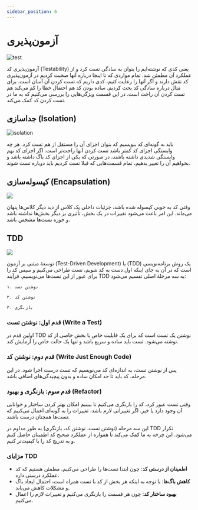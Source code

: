 ```yaml
---
sidebar_position: 6
---
```


# آزمون‌پذیری

![test](https://lh3.googleusercontent.com/9dFoNEVq2q-tsRRX47L-HJ16UL37mglvT-b6FC2_yn4FvivdI5jJYUjjnjEaN33cY4XlLoH-cH7XSwSM8QcoI-ypEiolVWqqL7neM8QsgPEffY2X4dzsJKl5Qvt3wNID5wt8Yty7fi1ljDfkFwZd5ZU)

آزمون‌پذیری کد (Testability) یعنی کدی که نوشته‌ایم را بتوان به سادگی تست کرد و از عملکرد آن مطمئن شد. تمام مواردی که تا اینجا درباره آنها صحبت کردیم در آزمون‌پذیری کد نقش دارند و اگر آنها را رعایت کنیم، کدی داریم که تست کردن آن آسان است. برای مثال درباره سادگی کد بحث کردیم. ساده بودن کد هم احتمال خطا را کم می‌کند هم تست کردن آن راحت است.
در این قسمت ویژگی‌هایی را بررسی می‌کنیم که به ما در تست کردن کد کمک می‌کند.

## جداسازی (Isolation)

![isolation](https://insights.sei.cmu.edu/media/images/Figure_3.max-1280x720.format-webp.webp)

باید به گونه‌ای کد بنویسیم که بتوان اجزای آن را مستقل از هم تست کرد. هر چه وابستگی اجزای کد کمتر باشد تست کردن آنها راحت‌تر است. اگر اجزای کد بهم وابستگی شدیدی داشته باشند، در صورتی که یکی از اجزای کد باگ داشته باشد و بخواهیم آن را تغییر بدهیم، تمام قسمت‌هایی که قبلا تست کردیم باید دوباره تست شوند.

## کپسوله‌سازی (Encapsulation)

![](https://xperti.io/wp-content/uploads/2023/08/xblog-Encapsulation.png)

وقتی کد به خوبی کپسوله شده باشد، جزئیات داخلی یک کلاس از دید دیگر کلاس‌ها پنهان می‌ماند. این امر باعث می‌شود تغییرات در یک بخش، تأثیری بر دیگر بخش‌ها نداشته باشد و حوزه تست‌ها مشخص باشد. 

## TDD

![](https://python-tdd.readthedocs.io/en/latest/_images/tdd.png)

توسعهٔ مبتنی بر آزمون (Test-Driven Development) یا (TDD)  یک روش برنامه‌نویسی است که در آن به جای اینکه اول دست به کد شویم، تست طراحی می‌کنیم و سپس کد را برای عبور از این تست‌ها می‌نویسیم. فرآیند  TDD به سه مرحلهٔ اصلی تقسیم می‌شود: 

    ۱. نوشتن تست

    ۲. نوشتن کد

    ۳. بازنگری

### قدم اول: نوشتن تست (Write a Test)
اولین قدم در TDD نوشتن یک تست است که برای یک قابلیت خاص یا بخش خاصی از کد نوشته می‌شود. تست باید ساده و سریع باشد و تنها یک حالت خاص را آزمایش کند.

### قدم دوم: نوشتن کد (Write Just Enough Code)
پس از نوشتن تست، به اندازه‌ای کد می‌نویسیم که تست درست اجرا شود. در این مرحله، کد باید تا حد امکان ساده و بدون پیچیدگی‌های اضافی باشد.

### قدم سوم: بازنگری و بهبود (Refactor)
وقتی تست عبور کرد، کد را بازنگری می‌کنیم تا ببینیم امکان بهتر کردن ساختار و خوانایی آن وجود دارد یا خیر. اگر تغییراتی لازم باشد، تغییرات را به گونه‌ای اعمال می‌کنیم که تست‌ها همچنان درست باشند.

این سه مرحله (نوشتن تست، نوشتن کد، بازنگری) به طور مداوم در TDD تکرار می‌شود. این چرخه به ما کمک می‌کند تا همواره از عملکرد صحیح کد اطمینان حاصل کنیم و به تدریج کد را با کیفیت‌تر کنیم.

### مزایای TDD
* **اطمینان از درستی کد**: چون ابتدا تست‌ها را طراحی می‌کنیم، مطمئن هستیم که کد عملکرد درستی دارد.
* **کاهش باگ‌ها**: با توجه به اینکه هر بخش از کد با تست همراه است، احتمال ایجاد باگ و مشکلات کاهش می‌یابد.
* **بهبود ساختار کد**:  چون هر قسمت را بازنگری می‌کنیم و تغییرات لازم را اعمال می‌کنیم.